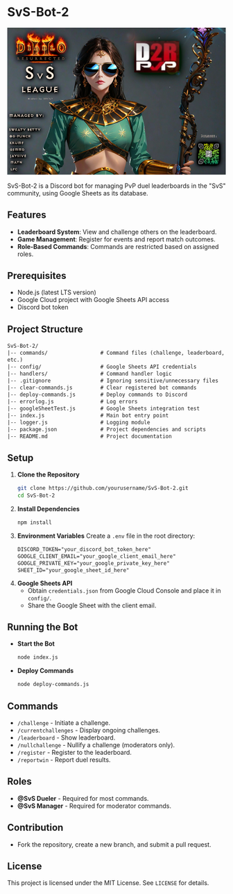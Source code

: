 # SvS-Bot-2

![SvS League Banner](.\assets\SvS_D2RPvP1.png)

SvS-Bot-2 is a Discord bot for managing PvP duel leaderboards in the "SvS" community, using Google Sheets as its database.

## Features

- **Leaderboard System**: View and challenge others on the leaderboard.
- **Game Management**: Register for events and report match outcomes.
- **Role-Based Commands**: Commands are restricted based on assigned roles.

## Prerequisites

- Node.js (latest LTS version)
- Google Cloud project with Google Sheets API access
- Discord bot token

## Project Structure

```
SvS-Bot-2/
|-- commands/                 # Command files (challenge, leaderboard, etc.)
|-- config/                   # Google Sheets API credentials
|-- handlers/                 # Command handler logic
|-- .gitignore                # Ignoring sensitive/unnecessary files
|-- clear-commands.js         # Clear registered bot commands
|-- deploy-commands.js        # Deploy commands to Discord
|-- errorlog.js               # Log errors
|-- googleSheetTest.js        # Google Sheets integration test
|-- index.js                  # Main bot entry point
|-- logger.js                 # Logging module
|-- package.json              # Project dependencies and scripts
|-- README.md                 # Project documentation
```

## Setup

1. **Clone the Repository**
   ```sh
   git clone https://github.com/yourusername/SvS-Bot-2.git
   cd SvS-Bot-2
   ```
2. **Install Dependencies**
   ```sh
   npm install
   ```
3. **Environment Variables** Create a `.env` file in the root directory:
   ```
   DISCORD_TOKEN="your_discord_bot_token_here"
   GOOGLE_CLIENT_EMAIL="your_google_client_email_here"
   GOOGLE_PRIVATE_KEY="your_google_private_key_here"
   SHEET_ID="your_google_sheet_id_here"
   ```
4. **Google Sheets API**
   - Obtain `credentials.json` from Google Cloud Console and place it in `config/`.
   - Share the Google Sheet with the client email.

## Running the Bot

- **Start the Bot**
  ```sh
  node index.js
  ```
- **Deploy Commands**
  ```sh
  node deploy-commands.js
  ```

## Commands

- `/challenge` - Initiate a challenge.
- `/currentchallenges` - Display ongoing challenges.
- `/leaderboard` - Show leaderboard.
- `/nullchallenge` - Nullify a challenge (moderators only).
- `/register` - Register to the leaderboard.
- `/reportwin` - Report duel results.

## Roles

- **@SvS Dueler** - Required for most commands.
- **@SvS Manager** - Required for moderator commands.

## Contribution

- Fork the repository, create a new branch, and submit a pull request.

## License

This project is licensed under the MIT License. See `LICENSE` for details.
